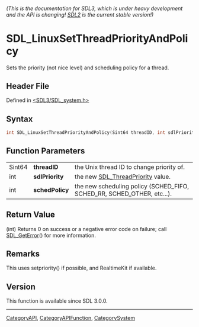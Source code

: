 ###### (This is the documentation for SDL3, which is under heavy development and the API is changing! [SDL2](https://wiki.libsdl.org/SDL2/) is the current stable version!)
# SDL_LinuxSetThreadPriorityAndPolicy

Sets the priority (not nice level) and scheduling policy for a thread.

## Header File

Defined in [<SDL3/SDL_system.h>](https://github.com/libsdl-org/SDL/blob/main/include/SDL3/SDL_system.h)

## Syntax

```c
int SDL_LinuxSetThreadPriorityAndPolicy(Sint64 threadID, int sdlPriority, int schedPolicy);
```

## Function Parameters

|        |                 |                                                                        |
| ------ | --------------- | ---------------------------------------------------------------------- |
| Sint64 | **threadID**    | the Unix thread ID to change priority of.                              |
| int    | **sdlPriority** | the new [SDL_ThreadPriority](SDL_ThreadPriority) value.                |
| int    | **schedPolicy** | the new scheduling policy (SCHED_FIFO, SCHED_RR, SCHED_OTHER, etc...). |

## Return Value

(int) Returns 0 on success or a negative error code on failure; call
[SDL_GetError](SDL_GetError)() for more information.

## Remarks

This uses setpriority() if possible, and RealtimeKit if available.

## Version

This function is available since SDL 3.0.0.

----
[CategoryAPI](CategoryAPI), [CategoryAPIFunction](CategoryAPIFunction), [CategorySystem](CategorySystem)

